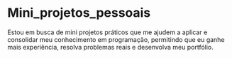 # Mini_projetos_pessoais
Estou em busca de mini projetos práticos que me ajudem a aplicar e consolidar meu conhecimento em programação, permitindo que eu ganhe mais experiência, resolva problemas reais e desenvolva meu portfólio.
